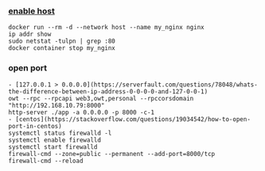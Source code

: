 ### [enable host](https://docs.docker.com/network/network-tutorial-host/)
    docker run --rm -d --network host --name my_nginx nginx
    ip addr show
    sudo netstat -tulpn | grep :80
    docker container stop my_nginx
### open port
    - [127.0.0.1 > 0.0.0.0](https://serverfault.com/questions/78048/whats-the-difference-between-ip-address-0-0-0-0-and-127-0-0-1)
    owt --rpc --rpcapi web3,owt,personal --rpccorsdomain "http://192.168.10.79:8000"
    http-server ./app -a 0.0.0.0 -p 8000 -c-1
    - [centos](https://stackoverflow.com/questions/19034542/how-to-open-port-in-centos)
    systemctl status firewalld -l
    systemctl enable firewalld
    systemctl start firewalld
    firewall-cmd --zone=public --permanent --add-port=8000/tcp
    firewall-cmd --reload
